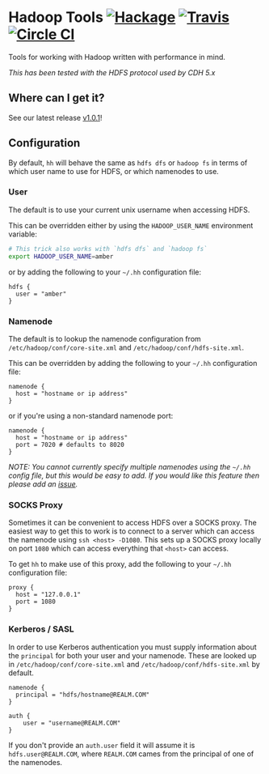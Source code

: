 # Hadoop Tools [![Hackage][hackage-shield]][hackage] [![Travis][travis-shield]][travis] [![Circle CI][circleci-shield]][circleci]

Tools for working with Hadoop written with performance in mind.

*This has been tested with the HDFS protocol used by CDH 5.x*

## Where can I get it?

See our latest release [v1.0.1](https://github.com/jystic/hadoop-tools/releases/tag/v1.0.1)!

## Configuration

By default, `hh` will behave the same as `hdfs dfs` or `hadoop fs` in
terms of which user name to use for HDFS, or which namenodes to use.


### User

The default is to use your current unix username when accessing HDFS.

This can be overridden either by using the `HADOOP_USER_NAME`
environment variable:

```bash
# This trick also works with `hdfs dfs` and `hadoop fs`
export HADOOP_USER_NAME=amber
```

or by adding the following to your `~/.hh` configuration file:

```config
hdfs {
  user = "amber"
}
```

### Namenode

The default is to lookup the namenode configuration from
`/etc/hadoop/conf/core-site.xml` and `/etc/hadoop/conf/hdfs-site.xml`.

This can be overridden by adding the following to your `~/.hh`
configuration file:

```config
namenode {
  host = "hostname or ip address"
}
```

or if you're using a non-standard namenode port:

```config
namenode {
  host = "hostname or ip address"
  port = 7020 # defaults to 8020
}
```

*NOTE: You cannot currently specify multiple namenodes using the `~/.hh`
config file, but this would be easy to add. If you would like this
feature then please add an
[issue](https://github.com/jystic/hadoop-tools/issues).*


### SOCKS Proxy

Sometimes it can be convenient to access HDFS over a SOCKS proxy. The
easiest way to get this to work is to connect to a server which can
access the namenode using `ssh <host> -D1080`. This sets up a SOCKS
proxy locally on port `1080` which can access everything that `<host>`
can access.

To get `hh` to make use of this proxy, add the following to your `~/.hh`
configuration file:

```config
proxy {
  host = "127.0.0.1"
  port = 1080
}
```

### Kerberos / SASL

In order to use Kerberos authentication you must supply information about
the `principal` for both your user and your namenode. These are looked up
in `/etc/hadoop/conf/core-site.xml` and `/etc/hadoop/conf/hdfs-site.xml` by
default.

```config
namenode {
  principal = "hdfs/hostname@REALM.COM"
}

auth {
    user = "username@REALM.COM"
}
```

If you don't provide an `auth.user` field it will assume it is
`hdfs.user@REALM.COM`, where `REALM.COM` cames from the principal of
one of the namenodes.

 [hackage]: http://hackage.haskell.org/package/hadoop-tools
 [hackage-shield]: http://img.shields.io/hackage/v/hadoop-tools.svg?style=flat

 [travis]: https://travis-ci.org/jystic/hadoop-tools
 [travis-shield]: https://travis-ci.org/jystic/hadoop-tools.svg?branch=master

 [circleci]: https://circleci.com/gh/jystic/hadoop-tools
 [circleci-shield]: http://img.shields.io/circleci/project/jystic/hadoop-tools.svg?style=flat
